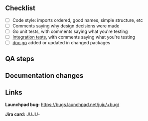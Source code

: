 <!-- 
The PR title should match: <type>(optional <scope>): <description>.

Please also ensure all commits in this PR comply with our conventional commits specification:
https://github.com/juju/juju/blob/main/docs/contributor/reference/conventional-commits.md
-->

<!-- Why this change is needed and what it does. -->

## Checklist

<!-- If an item is not applicable, use `~strikethrough~`. -->

- [ ] Code style: imports ordered, good names, simple structure, etc
- [ ] Comments saying why design decisions were made
- [ ] Go unit tests, with comments saying what you're testing
- [ ] [Integration tests](https://github.com/juju/juju/tree/main/tests), with comments saying what you're testing
- [ ] [doc.go](https://discourse.charmhub.io/t/readme-in-packages/451) added or updated in changed packages

## QA steps

<!-- 

Describe steps to verify that the change works. 

If you're changing any of the facades, you need to ensure that you've tested
a model migration from 3.6 to 4.0 and from 4.0 to 4.0.

The following steps are a good starting point:

 1. Bootstrap a 3.6 controller and deploy a charm.

```sh
$ juju bootstrap lxd src36
$ juju add-model moveme1
$ juju deploy juju-qa-test
```

 2. Bootstrap a 4.0 controller with the changes and migrate the model.

```sh
$ juju bootstrap lxd dst40
$ juju migrate src36:moveme1 dst40
$ juju add-unit juju-qa-test
```

 3. Verify no errors exist in the model logs for the agents. If there are
    errors, this is a bug and should be fixed before merging. The fix can
    either be applied to the 4.0 branch (preferable) or the 3.6 branch, though
    that needs to be discussed with the team.

```sh
$ juju debug-log -m dst40:controller
$ juju debug-log -m dst40:moveme1
```

    4. We also need to test a model migration from 4.0 to 4.0.

```sh
$ juju bootstrap lxd src40
$ juju add-model moveme2
$ juju deploy juju-qa-test
```

```sh
$ juju migrate src40:moveme2 dst40
$ juju add-unit juju-qa-test
```

    5. Verify that there are no errors in the controller or model logs.

```sh
$ juju debug-log -m dst40:controller
$ juju debug-log -m dst40:moveme2
```

-->

## Documentation changes

<!-- How it affects user workflow (CLI or API). -->

## Links

<!-- Link to all relevant specification, documentation, bug, issue or JIRA card. -->

**Launchpad bug:** https://bugs.launchpad.net/juju/+bug/

**Jira card:** JUJU-
